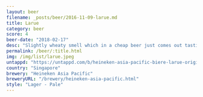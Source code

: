 ```yaml
---
layout: beer
filename: _posts/beer/2016-11-09-larue.md
title: Larue
category: beer
score: 4
beer-date: "2018-02-17"
desc: "Slightly wheaty smell which in a cheap beer just comes out tasting nasty"
permalink: /beer/:title.html
img: /img/list/larue.jpeg
untappd: "https://untappd.com/b/heineken-asia-pacific-biere-larue-original/135847"
country: "Singapore"
brewery: "Heineken Asia Pacific"
breweryURL: "/brewery/heineken-asia-pacific.html"
style: "Lager - Pale"
---
```

